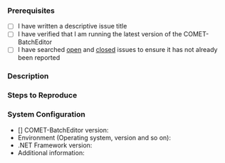 ### Prerequisites

- [ ] I have written a descriptive issue title
- [ ] I have verified that I am running the latest version of the COMET-BatchEditor
- [ ] I have searched [open](https://github.com/STARIONGROUP/COMET-BatchEditor-Community-Edition/issues) and [closed](https://github.com/STARIONGROUP/COMET-BatchEditor-Community-Edition/issues?q=is%3Aissue+is%3Aclosed) issues to ensure it has not already been reported

### Description
<!-- A description of the bug or feature -->

### Steps to Reproduce
<!-- List of steps, sample code, failing test or link to a project that reproduces the behavior -->

### System Configuration
<!-- Tell us about the environment where you are experiencing the bug -->

- [] COMET-BatchEditor version:
- Environment (Operating system, version and so on):
- .NET Framework version:
- Additional information:

<!-- Thanks for reporting the issue to COMET-BatchEditor! -->